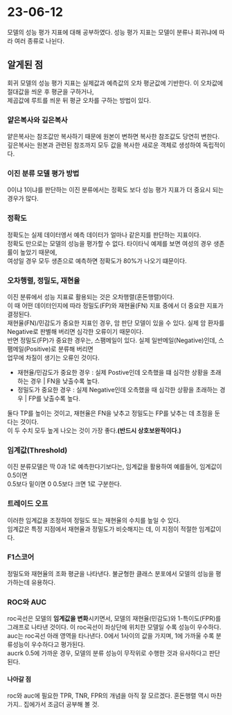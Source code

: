 # 23-06-12

모델의 성능 평가 지표에 대해 공부하였다. 성능 평가 지표는 모델이 분류나 회귀냐에 따라 여러 종류로 나뉜다.  

## 알게된 점

회귀 모델의 성능 평가 지표는 실제값과 예측값의 오차 평균값에 기반한다. 이 오차값에 절대값을 씌운 후 평균을 구하거나,  
제곱값에 루트를 씌운 뒤 평균 오차를 구하는 방법이 있다.  

### 얕은복사와 깊은복사

얕은복사는 참조값만 복사하기 때문에 원본이 변하면 복사한 참조값도 당연히 변한다. 
깊은복사는 원본과 관련된 참조까지 모두 값을 복사한 새로운 객체로 생성하여 독립적이다.  

### 이진 분류 모델 평가 방법

0이냐 1이냐를 판단하는 이진 분류에서는 정확도 보다 성능 평가 지표가 더 중요시 되는 경우가 많다.

### 정확도

정확도는 실제 데이터엥서 예측 데이터가 얼마나 같은지를 판단하는 지표이다.  
정확도 만으로는 모델의 성능을 평가할 수 없다. 타이타닉 예제를 보면 여성의 경우 생존률이 높았기 때문에,  
여성일 경우 모두 생존으로 예측하면 정확도가 80%가 나오기 떄문이다.  

### 오차행렬, 정밀도, 재현율

이진 분류에서 성능 지표료 활용되는 것은 오차행렬(혼돈행렬)이다.  
이 때 어떤 데이터인지에 따라 정밀도(FP)와 재현율(FN) 지표 중에서 더 중요한 지표가 결정된다.  
재현율(FN)/민감도가 중요한 지표인 경우, 암 판단 모델이 있을 수 있다. 실제 암 환자를 Negative로 판별해 버리면 심각한 오류이기 때문이다.  
반면 정밀도(FP)가 중요한 경우는, 스팸메일이 있다. 실제 일반메일(Negative)인데, 스팸메일(Positive)로 분류해 버리면  
업무에 차질이 생기는 오류인 것이다.  

- 재현율/민감도가 중요한 경우 : 실제 Postive인데 오측했을 떄 심각한 상황을 초래하는 경우 | FN을 낮출수록 높다.
- 정밀도가 중요한 경우 : 실제 Negative인데 오측했을 때 심각한 상황을 초래하는 경우 | FP를 낮출수록 높다.

둘다 TP를 높이는 것이고, 재현율은 FN을 낮추고 정밀도는 FP를 낮추는 데 초점을 둔다는 것이다.  
이 두 수치 모두 높게 나오는 것이 가장 좋다.**(반드시 상호보완적이다.)**  

### 임계값(Threshold)

이진 분류모델은 딱 0과 1로 예측한다기보다는, 임계값을 활용하여 예를들어, 임계값이 0.5이면  
0.5보다 밑이면 0 0.5보다 크면 1로 구분한다.  

### 트레이드 오프

이러한 임계값을 조정하여 정밀도 또는 재현율의 수치를 높일 수 있다.  
임계값은 특정 지점에서 재현율과 정밀도가 비슷해지는 데, 이 지점이 적절한 임계값이다.  

### F1스코어

정밀도와 재현율의 조화 평균을 나타낸다. 불균형한 클래스 분포에서 모델의 성능을 평가하는데 유용하다.  

### ROC와 AUC

roc곡선은 모델의 **임계값을 변화**시키면서, 모델의 재현율(민감도)와 1-특이도(FPR)를 그래프로 나타낸 것이다.
이 roc곡선이 좌상단에 위치한 모델일 수록 성능이 우수하다.  
auc는 roc곡선 아래 영역을 타나낸다. 0에서 1사이의 값을 가지며, 1에 가까울 수록 분류성능이 우수하다고 평가된다.  
aucrk 0.5에 가까운 경우, 모델의 분류 성능이 무작위로 수행한 것과 유사하다고 판단된다.  

#### 나아갈 점

roc와 auc에 필요한 TPR, TNR, FPR의 개념을 아직 잘 모르겠다. 혼돈행렬 역시 마찬가지.. 집에가서 조금더 공부해 볼 것.  


